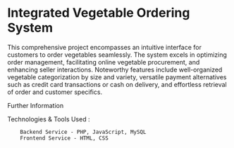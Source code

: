 # Integrated Vegetable Ordering System

This comprehensive project encompasses an intuitive interface for customers to order vegetables seamlessly. The system excels in optimizing order management, facilitating online vegetable procurement, and enhancing seller interactions. Noteworthy features include well-organized vegetable categorization by size and variety, versatile payment alternatives such as credit card transactions or cash on delivery, and effortless retrieval of order and customer specifics.

Further Information

Technologies & Tools Used : 

        Backend Service - PHP, JavaScript, MySQL
        Frontend Service - HTML, CSS


